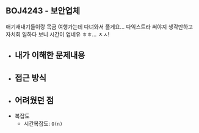 ## BOJ4243 - 보안업체

애기새내기들이랑 목금 여행가는데 다녀와서 풀게요... 다익스트라 써야지 생각만하고 자치회 일하다 보니 시간이 업네유 ㅎㅎ... ㅈㅅ!

- 내가 이해한 문제내용
  - 
- 접근 방식
  - 
- 어려웠던 점
  - 
- 복잡도
  - 시간복잡도:  `O(n)`
